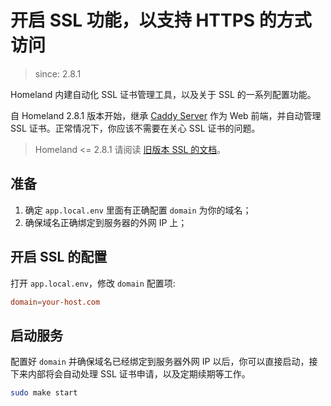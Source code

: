 # 开启 SSL 功能，以支持 HTTPS 的方式访问

> since: 2.8.1

Homeland 内建自动化 SSL 证书管理工具，以及关于 SSL 的一系列配置功能。

自 Homeland 2.8.1 版本开始，继承 [Caddy Server](https://caddyserver.com/) 作为 Web 前端，并自动管理 SSL 证书。正常情况下，你应该不需要在关心 SSL 证书的问题。

> Homeland <= 2.8.1 请阅读 [旧版本 SSL 的文档](/docs/ssl-legecy/)。

## 准备

1. 确定 `app.local.env` 里面有正确配置 `domain` 为你的域名；
2. 确保域名正确绑定到服务器的外网 IP 上；

## 开启 SSL 的配置

打开 `app.local.env`，修改 `domain` 配置项:

```conf
domain=your-host.com
```

## 启动服务

配置好 `domain` 并确保域名已经绑定到服务器外网 IP 以后，你可以直接启动，接下来内部将会自动处理 SSL 证书申请，以及定期续期等工作。

```bash
sudo make start
```
